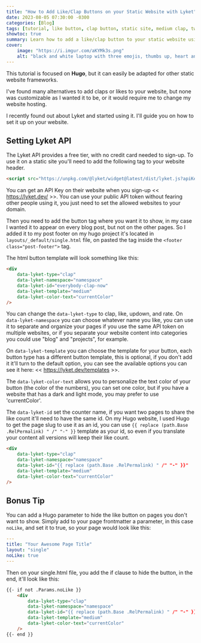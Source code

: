 ```yaml
---
title: "How to Add Like/Clap Buttons on your Static Website with Lyket"
date: 2023-08-05 07:30:00 -0300
categories: [Blog]
tags: [tutorial, like button, clap button, static site, medium clap, twitter heart, lyket, hugo, jekyll]
showtoc: true
summary: Learn how to add a like/clap button to your static website using Lyket.
cover:
    image: "https://i.imgur.com/aKYMk3s.png"
    alt: "black and white laptop with three emojis, thumbs up, heart and clap"
---
```


This tutorial is focused on **Hugo**, but it can easily be adapted for other static website frameworks.

I've found many alternatives to add claps or likes to your website, but none was customizable as I wanted it to be, or it would require me to change my website hosting.

I recently found out about Lyket and started using it. I'll guide you on how to set it up on your website.

## Setting Lyket API

The Lyket API provides a free tier, with no credit card needed to sign-up. To use it on a static site you'll need to add the following tag to your website header.

```html
<script src="https://unpkg.com/@lyket/widget@latest/dist/lyket.js?apiKey=[YOUR-API-KEY]"></script>
```

You can get an API Key on their website when you sign-up << https://lyket.dev/ >>. You can use your public API token without fearing other people using it, you just need to set the allowed websites to your domain.

Then you need to add the button tag where you want it to show, in my case I wanted it to appear on every blog post, but not on the other pages. So I added it to my post footer on my hugo project it's located in `layouts/_default/single.html` file, on pasted the tag inside the `<footer class="post-footer">` tag.

The html button template will look something like this:

```html
<div
    data-lyket-type="clap"
    data-lyket-namespace="namespace"
    data-lyket-id="everybody-clap-now"
    data-lyket-template="medium"
    data-lyket-color-text="currentColor"
/>
```

You can change the `data-lyket-type` to clap, like, updown, and rate. On `data-lyket-namespace` you can choose whatever name you like, you can use it to separate and organize your pages if you use the same API token on multiple websites, or if you separate your website content into categories you could use "blog" and "projects", for example.

On `data-lyket-template` you can choose the template for your button, each button type has a different button template, this is optional, if you don't add it it'll turn to the default option, you can see the available options you can see it here: << https://lyket.dev/templates >>.

The `data-lyket-color-text` allows you to personalize the text color of your button (the color of the numbers), you can set one color, but if you have a website that has a dark and light mode, you may prefer to use 'currentColor'.

The `data-lyket-id` set the counter name, if you want two pages to share the like count it'll need to have the same id. On my Hugo website, I used Hugo to get the page slug to use it as an id, you can use `{{ replace (path.Base .RelPermalink) " /" "-" }}` template as your id, so even if you translate your content all versions will keep their like count.

```html
<div
    data-lyket-type="clap"
    data-lyket-namespace="namespace"
    data-lyket-id="{{ replace (path.Base .RelPermalink) " /" "-" }}"
    data-lyket-template="medium"
    data-lyket-color-text="currentColor"
/>
```

## Bonus Tip

You can add a Hugo parameter to hide the like button on pages you don't want to show. Simply add to your page frontmatter a parameter, in this case `noLike`, and set it to true, so your page would look like this:

```yaml
---
title: "Your Awesome Page Title"
layout: "single"
noLike: true
---
```

Then on your single.html file, you add the if clause to hide the button, in the end, it'll look like this:

```html
{{- if not .Params.noLike }}
    <div
        data-lyket-type="clap"
        data-lyket-namespace="namespace"
        data-lyket-id="{{ replace (path.Base .RelPermalink) " /" "-" }}"
        data-lyket-template="medium"
        data-lyket-color-text="currentColor"
    />
{{- end }}
```
